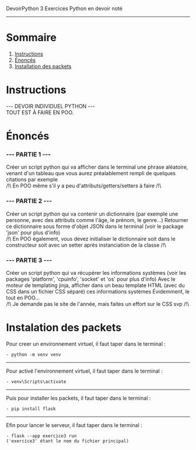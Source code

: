  DevoirPython
3 Exercices Python en devoir noté

---
# Sommaire
1. [Instructions](#instructions)
2. [Énoncés](#énoncés)
3. [Installation des packets](#installation-des-packets)

# Instructions
 --- DEVOIR INDIVIDUEL PYTHON ---  
 TOUT EST À FAIRE EN POO.

# Énoncés

### --- PARTIE 1 ---

 Créer un script python qui va afficher dans le terminal une phrase aléatoire,
 venant d'un tableau que vous aurez préalablement rempli de quelques citations par exemple   
 /!\ En POO même s'il y a peu d'attributs/getters/setters à faire /!\

### --- PARTIE 2 ---

 Créer un script python qui va contenir un dictionnaire (par exemple une personne, avec des attributs comme l'âge, le prénom, le genre...)
 Retourner ce dictionnaire sous forme d'objet JSON dans le terminal (voir le package 'json' pour plus d'info)   
 /!\ En POO également, vous devez initialiser le dictionnaire soit dans le constructeur soit avec un setter après instanciation de la classe /!\

### --- PARTIE 3 ---

 Créer un script python qui va récupérer les informations systèmes (voir les packages 'platform', 'cpuinfo', 'socket' et 'os' pour plus d'info)
 Avec le moteur de templating jinja, afficher dans un beau template HTML (avec du CSS dans un fichier CSS séparé) ces informations systèmes
 Évidemment, le tout en POO...   
 /!\ Je demande pas le site de l'année, mais faites un effort sur le CSS svp /!\

# Instalation des packets

Pour creer un environnement virtuel, il faut taper dans le terminal :   

    - python -m venv venv

---

Pour activé l'environnement virtuel, il faut taper dans le terminal :   

    - venv\Scripts\activate 

---  

Puis pour installer les packets, il faut taper dans le terminal :   

    - pip install flask
    
---

Efin pour lancer le serveur, il faut taper dans le terminal :

    - flask --app exercice3 run 
    ('exercice3' étant le nom du fichier principal)   
